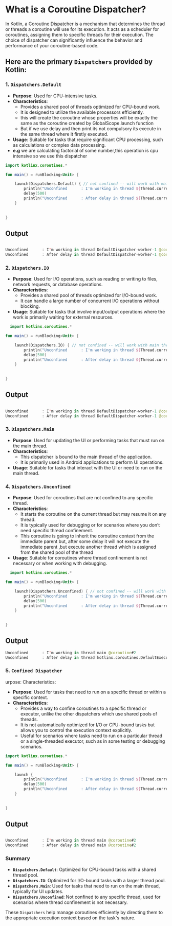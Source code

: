 # What is a Coroutine Dispatcher?
In Kotlin, a Coroutine Dispatcher is a mechanism that determines the thread or threads a coroutine will use for its execution. It acts as a scheduler for coroutines, assigning them to specific threads for their execution. The choice of dispatcher can significantly influence the behavior and performance of your coroutine-based code.



## Here are the primary `Dispatchers` provided by Kotlin:

### **1. `Dispatchers.Default`**

- **Purpose**: Used for CPU-intensive tasks.
- **Characteristics**:
  - Provides a shared pool of threads optimized for CPU-bound work.
  - It is designed to utilize the available processors efficiently.
  - this will create the coroutine whose properties will be exactly the same as the coroutine created by GlobalScope.launch function
  - But if we use delay and then print its not compulsory its  execute in the same thread where it firstly executed.
- **Usage**: Suitable for tasks that require significant CPU processing, such as calculations or complex data processing.
- **e.g** we are calculating factorial of some number,this operation is cpu intensive so we use this dispatcher
```kotlin
import kotlinx.coroutines.*

fun main() = runBlocking<Unit> {

    launch(Dispatchers.Default) { // not confined -- will work with main thread
        println("Unconfined      : I'm working in thread ${Thread.currentThread().name}")
        delay(500)
        println("Unconfined      : After delay in thread ${Thread.currentThread().name}")
    }
    
    
}
```
## Output
```kotlin

Unconfined      : I'm working in thread DefaultDispatcher-worker-1 @coroutine#2
Unconfined      : After delay in thread DefaultDispatcher-worker-1 @coroutine#2
```

### **2. `Dispatchers.IO`**

- **Purpose**: Used for I/O operations, such as reading or writing to files, network requests, or database operations.
- **Characteristics**:
  - Provides a shared pool of threads optimized for I/O-bound work.
  - It can handle a large number of concurrent I/O operations without blocking.
- **Usage**: Suitable for tasks that involve input/output operations where the work is primarily waiting for external resources.
```kotlin
  import kotlinx.coroutines.*

fun main() = runBlocking<Unit> {

    launch(Dispatchers.IO) { // not confined -- will work with main thread
        println("Unconfined      : I'm working in thread ${Thread.currentThread().name}")
        delay(500)
        println("Unconfined      : After delay in thread ${Thread.currentThread().name}")
    }
    
    
}
```
## Output
```kotlin

Unconfined      : I'm working in thread DefaultDispatcher-worker-1 @coroutine#2
Unconfined      : After delay in thread DefaultDispatcher-worker-1 @coroutine#2
```


### **3. `Dispatchers.Main`**

- **Purpose**: Used for updating the UI or performing tasks that must run on the main thread.
- **Characteristics**:
  - This dispatcher is bound to the main thread of the application.
  - It is primarily used in Android applications to perform UI operations.
- **Usage**: Suitable for tasks that interact with the UI or need to run on the main thread.

### **4. `Dispatchers.Unconfined`**

- **Purpose**: Used for coroutines that are not confined to any specific thread.
- **Characteristics**:
  - It starts the coroutine on the current thread but may resume it on any thread.
  - It is typically used for debugging or for scenarios where you don’t need specific thread confinement.
  - This coroutine is going to inherit the coroutine context from the immediate parent but, after some delay it will not execute the immediate parent ,but execute another thread which is assigned from the shared pool of the thread
- **Usage**: Suitable for coroutines where thread confinement is not necessary or when working with debugging.
```kotlin
  import kotlinx.coroutines.*

fun main() = runBlocking<Unit> {

    launch(Dispatchers.Unconfined) { // not confined -- will work with main thread
        println("Unconfined      : I'm working in thread ${Thread.currentThread().name}")
        delay(500)
        println("Unconfined      : After delay in thread ${Thread.currentThread().name}")
    }
    
    
}
```
## Output
```kotlin
Unconfined      : I'm working in thread main @coroutine#2
Unconfined      : After delay in thread kotlinx.coroutines.DefaultExecutor @coroutine#2
```
### **5. `Confined Dispatcher`**
urpose: 
Characteristics:


- **Purpose**: Used for tasks that need to run on a specific thread or within a specific context.
- **Characteristics**:
  - Provides a way to confine coroutines to a specific thread or executor, unlike the other dispatchers which use shared pools of threads.
  - It is not automatically optimized for I/O or CPU-bound tasks but allows you to control the execution context explicitly.
  - Useful for scenarios where tasks need to run on a particular thread or a single-threaded executor, such as in some testing or debugging scenarios.
```kotlin
import kotlinx.coroutines.*

fun main() = runBlocking<Unit> {

    launch { 
        println("Unconfined      : I'm working in thread ${Thread.currentThread().name}")
        delay(500)
        println("Unconfined      : After delay in thread ${Thread.currentThread().name}")
    }
    
    
}
```
## Output
```kotlin

Unconfined      : I'm working in thread main @coroutine#2
Unconfined      : After delay in thread main @coroutine#2
```
### **Summary**

- **`Dispatchers.Default`**: Optimized for CPU-bound tasks with a shared thread pool.
- **`Dispatchers.IO`**: Optimized for I/O-bound tasks with a larger thread pool.
- **`Dispatchers.Main`**: Used for tasks that need to run on the main thread, typically for UI updates.
- **`Dispatchers.Unconfined`**: Not confined to any specific thread, used for scenarios where thread confinement is not necessary.

These `Dispatchers` help manage coroutines efficiently by directing them to the appropriate execution context based on the task's nature.
